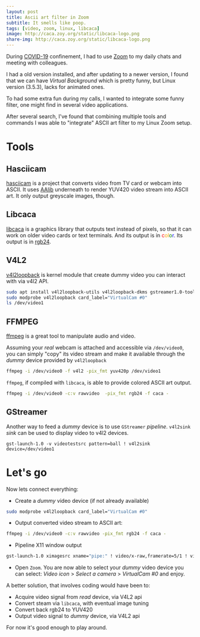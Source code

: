 ```yaml
---
layout: post
title: Ascii art filter in Zoom
subtitle: It smells like poop.
tags: [video, zoom, linux, libcaca]
image: http://caca.zoy.org/static/libcaca-logo.png
share-img: http://caca.zoy.org/static/libcaca-logo.png
---
```


During [COVID-19](https://en.wikipedia.org/wiki/Coronavirus_disease_2019) confinement, I had to use [Zoom](https://zoom.us/) to my daily chats and meeting with colleagues.

I had a old version installed, and after updating to a newer version, I found that we can have _Virtual Background_ which is pretty funny, but Linux version (3.5.3), lacks for animated ones.

To had some extra fun during my calls, I wanted to integrate some funny filter, one might find in several video applications.

After several search, I've found that combining multiple tools and commands I was able to "integrate" ASCII art filter to my Linux Zoom setup.

# Tools
## Hasciicam

[hasciicam](https://ascii.dyne.org) is a project that converts video from TV card or webcam into ASCII. It uses [AAlib](http://aa-project.sourceforge.net/aalib) underneath to render YUV420 video stream into ASCII art.
It only output greyscale images, though.

## Libcaca
[libcaca](http://caca.zoy.org/wiki/libcaca) is a graphics library that outputs text instead of pixels, so that it can work on older video cards or text terminals. And its output is in <span style="color:red">c</span><span style="color:orange">o</span><span style="color:orange">l</span><span style="color:green">o</span><span style="color:blue">r</span>.
Its output is in [rgb24](http://avisynth.nl/index.php/RGB24).

## V4L2

[v4l2loopback](https://github.com/umlaeute/v4l2loopback) is kernel module that create dummy video you can interact with via v4l2 API.
```bash
sudo apt install v4l2loopback-utils v4l2loopback-dkms gstreamer1.0-tools
sudo modprobe v4l2loopback card_label="VirtualCam #0"
ls /dev/video1
```

## FFMPEG
[ffmpeg](https://www.ffmpeg.org) is a great tool to manipulate audio and video.

Assuming your _real_ webcam is attached and accessible via `/dev/video0`, you can simply "copy" its video stream and make it available through the _dummy_ device provided by `v4l2loopback`
```bash
ffmpeg -i /dev/video0 -f v4l2 -pix_fmt yuv420p /dev/video1
```

`ffmpeg`, if compiled with `libcaca`, is able to provide colored ASCII art output.
```bash
ffmpeg -i /dev/video0 -c:v rawvideo  -pix_fmt rgb24 -f caca -
```

## GStreamer

Another way to feed a _dummy_ device is to use `GStreamer` _pipeline_. `v4l2sink` _sink_ can be used to display video to v4l2 devices.
```
gst-launch-1.0 -v videotestsrc pattern=ball ! v4l2sink device=/dev/video1
```

# Let's go
Now lets connect everything:
  - Create a _dummy_ video device (if not already available)
```bash
sudo modprobe v4l2loopback card_label="VirtualCam #0"
```
  - Output converted video stream to ASCII art:
```bash
ffmpeg -i /dev/video0 -c:v rawvideo -pix_fmt rgb24 -f caca -
```
  - Pipeline X11 window output
```bash
gst-launch-1.0 ximagesrc xname="pipe:" ! video/x-raw,framerate=5/1 ! videoconvert ! videoscale ! "video/x-raw,format=YUY2,width=320,height=240" ! v4l2sink device=/dev/video1
```
  - Open `Zoom`. You are now able to select your _dummy_ video device you can select: _Video icon_ > _Select a camera_ > _VirtualCam #0_ and enjoy.

A better solution, that involves coding would have been to:
  - Acquire video signal from _read_ device, via V4L2 api
  - Convert steam via `libcaca`, with eventual image tuning
  - Convert back rgb24 to YUV420
  - Output video signal to _dummy_ device, via V4L2 api

For now it's good enough to play around.
